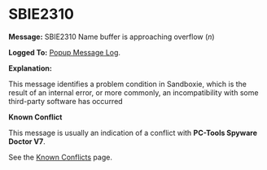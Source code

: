 # SBIE2310


**Message:** SBIE2310 Name buffer is approaching overflow (_n_)

**Logged To:** [Popup Message Log](PopupMessageLog.md).

**Explanation:**

This message identifies a problem condition in Sandboxie, which is the result of an internal error, or more commonly, an incompatibility with some third-party software has occurred

**Known Conflict**

This message is usually an indication of a conflict with **PC-Tools Spyware Doctor V7**.

See the [Known Conflicts](SP_SandboxieKnownConflicts.md) page.
